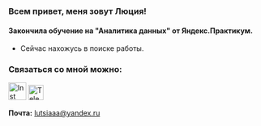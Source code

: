 ### Всем привет, меня зовут Люция!
#### Закончила обучение  на "Аналитика данных" от Яндекс.Практикум.
  * Сейчас нахожусь в поиске работы.

### Связаться со мной можно:
<!DOCTYPE html>
<html>
 <head>
  <meta charset="utf-8">
 </head>
 <body>
  <p>
   <a href="https://instagram.com/lyutsiyaa"><img src="https://avatars.mds.yandex.net/i?id=e4437a488b1ddf0a30c4eaae7b713956-5654477-images-thumbs&n=13" width="35" 
   height="35" alt="Inst"></a>
   <a href="https://t.me/lyutsiya"><img src="https://static.tildacdn.com/tild3033-3839-4330-a565-376335353366/telegram-logo-black-.png" width="30" 
   height="30" alt="Telegram"></a>
  </p>
 </body>
</html>

**Почта:** lutsiaaa@yandex.ru
